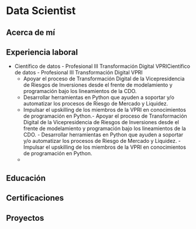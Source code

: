 # Data Scientist

## Acerca de mí

## Experiencia laboral

- Científico de datos - Profesional III Transformación Digital VPRICientífico de datos - Profesional III Transformación Digital VPRI
  - Apoyar el proceso de Transformación Digital de la Vicepresidencia de Riesgos de Inversiones desde el frente de modelamiento y programación bajo los lineamientos de la CDO.
  - Desarrollar herramientas en Python que ayuden a soportar y/o automatizar los procesos de Riesgo de Mercado y Liquidez.
  - Impulsar el upskilling de los miembros de la VPRI en conocimientos de programación en Python.- Apoyar el proceso de Transformación Digital de la Vicepresidencia de Riesgos de Inversiones desde el frente de modelamiento y programación bajo los lineamientos de la CDO. - Desarrollar herramientas en Python que ayuden a soportar y/o automatizar los procesos de Riesgo de Mercado y Liquidez. - Impulsar el upskilling de los miembros de la VPRI en conocimientos de programación en Python.
  -  
## Educación

## Certificaciones



## Proyectos

